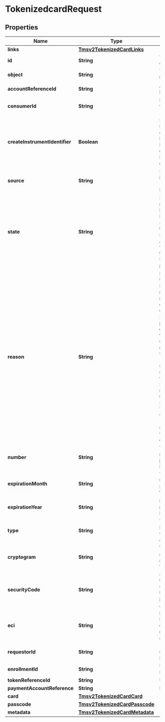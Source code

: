 
# TokenizedcardRequest

## Properties
Name | Type | Description | Notes
------------ | ------------- | ------------- | -------------
**links** | [**Tmsv2TokenizedCardLinks**](Tmsv2TokenizedCardLinks.md) |  |  [optional]
**id** | **String** | The Id of the Tokenized Card.  |  [optional]
**object** | **String** | The type. Possible Values: - tokenizedCard  |  [optional]
**accountReferenceId** | **String** | An identifier provided by the issuer for the account.  |  [optional]
**consumerId** | **String** | Identifier of the consumer within the wallet. Maximum 24 characters for VTS. |  [optional]
**createInstrumentIdentifier** | **Boolean** | Specifies whether the InstrumentId should be created (true) or not (false). Possible Values: - &#x60;true&#x60;: The InstrumentId should be created. - &#x60;false&#x60;: The InstrumentId should be created.  |  [optional]
**source** | **String** | Source of the payment instrument. Possible Values: - ONFILE - TOKEN - ISSUER  |  [optional]
**state** | **String** | State of the network token or network token provision. Possible Values:   ACTIVE : Network token is active.   SUSPENDED : Network token is suspended. This state can change back to ACTIVE.   DELETED : This is a final state for a network token instance.   UNPROVISIONED : A previous network token.  |  [optional]
**reason** | **String** | Issuers state for the network token Possible Values: - INVALID_REQUEST : The network token provision request contained invalid data. - CARD_VERIFICATION_FAILED : The network token provision request contained data that could not be verified. - CARD_NOT_ELIGIBLE : Card can currently not be used with issuer for tokenization. - CARD_NOT_ALLOWED : Card can currently not be used with card association for tokenization. - DECLINED : Card can currently not be used with issuer for tokenization. - SERVICE_UNAVAILABLE : The network token service was unavailable or timed out. - SYSTEM_ERROR : An unexpected error occurred with network token service, check configuration.  |  [optional]
**number** | **String** | The token requestor&#39;s network token for the provided PAN and consumer Id, if available.  |  [optional]
**expirationMonth** | **String** | Two-digit month in which the network token expires. Format: &#x60;MM&#x60;. Possible Values: &#x60;01&#x60; through &#x60;12&#x60;.  |  [optional]
**expirationYear** | **String** | Four-digit year in which the network token expires. Format: &#x60;YYYY&#x60;.  |  [optional]
**type** | **String** | The type of card (Card Network). Possible Values: - visa - mastercard - americanexpress  |  [optional]
**cryptogram** | **String** | Value generated by the card association to be used alongside the network token for processing a payment.  |  [optional]
**securityCode** | **String** | 4-digit number generated by the card association to be used alogside the network token for processing a payment. Only supported for Amex and SCOF.  |  [optional]
**eci** | **String** | Raw Electronic Commerce Indicator provided by the card association with the result of the cardholder authentication.  |  [optional]
**requestorId** | **String** | 11-digit identifier that uniquely identifies the Token Requestor.  |  [optional]
**enrollmentId** | **String** | Unique id to identify this PAN/ enrollment.  |  [optional]
**tokenReferenceId** | **String** | Unique ID for netwrok token.  |  [optional]
**paymentAccountReference** | **String** | Payment account reference.  |  [optional]
**card** | [**Tmsv2TokenizedCardCard**](Tmsv2TokenizedCardCard.md) |  |  [optional]
**passcode** | [**Tmsv2TokenizedCardPasscode**](Tmsv2TokenizedCardPasscode.md) |  |  [optional]
**metadata** | [**Tmsv2TokenizedCardMetadata**](Tmsv2TokenizedCardMetadata.md) |  |  [optional]



